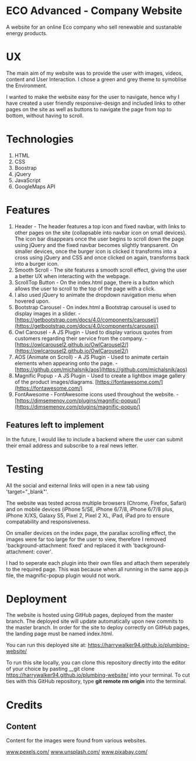 # ECO Advanced - Company Website

A website for an online Eco company who sell renewable and sustanable energy products.

# UX

The main aim of my website was to provide the user with images, videos, content and User Interaction. I chose a green and grey theme to symoblise the Environment.

I wanted to make the website easy for the user to navigate, hence why I have created a user friendly responsive-design and included links to other pages on the site as well as buttons to navigate the page from top to bottom, without having to scroll.

# Technologies
1. HTML
2. CSS
3. Boostrap
4. jQuery
5. JavaScript
6. GoogleMaps API

# Features
1. Header - The header features a top icon and fixed navbar, with links to other pages on the site (collapsable into navbar icon on small devices). 
   The icon bar disappears once the user begins to scroll down the page using jQuery and the fixed navbar becomes slightly tranpsarent.
   On smaller devices, once the burger icon is clicked it transforms into a cross using jQuery and CSS and once clicked on again, transforms back into a burger icon.
2. Smooth Scroll - The site features a smooth scroll effect, giving the user a better UX when interacting with the webpage.
3. ScrollTop Button - On the index.html page, there is a button which allows the user to scroll to the top of the page with a click.
4. I also used jQuery to animate the dropdown navigation menu when hovered upon.
4. Bootstrap Carousel - On index.html a Bootstrap carousel is used to display images in a slider. - [https://getbootstrap.com/docs/4.0/components/carousel/](https://getbootstrap.com/docs/4.0/components/carousel/) 
5. Owl Carousel - A JS Plugin - Used to display various quotes from customers regarding their service from the company. - [https://owlcarousel2.github.io/OwlCarousel2/](https://owlcarousel2.github.io/OwlCarousel2/) 
6. AOS (Animate on Scroll) - A JS Plugin - Used to animate certain elements when appearing onto the page. - [https://github.com/michalsnik/aos](https://github.com/michalsnik/aos)
7. Magnific Popup - A JS Plugin - Used to create a lightbox image gallery of the product images/diagrams. [https://fontawesome.com/](https://fontawesome.com/)
8. FontAwesome - FontAwesome icons used throughout the website. - [https://dimsemenov.com/plugins/magnific-popup/](https://dimsemenov.com/plugins/magnific-popup/)

## Features left to implement
In the future, I would like to include a backend where the user can submit their email address and subscribe to a real news letter.

# Testing  
All the social and external links will open in a new tab using 'target="_blank"'.

The website was tested across multiple browsers (Chrome, Firefox, Safari) and on mobile devices (iPhone 5/SE, iPhone 6/7/8, iPhone 6/7/8 plus, iPhone X/XS, Galaxy S5, Pixel 2, Pixel 2 XL, iPad, iPad pro to ensure compatability and responsiveness. 

On smaller devices on the index page, the parallax scrolling effect, the images were far too large for the user to view, therefore I removed 'background-attachment: fixed' and replaced it with 'background-attachment: cover'.

I had to seperate each plugin into their own files and attach them seperately to the required page. This was because when all running in the same app.js file, the magnific-popup plugin would not work.

# Deployment
The website is hosted using GitHub pages, deployed from the master branch. The deployed site will update automatically upon new commits to the master branch. In order for the site to deploy correctly on GitHub pages, the landing page must be named index.html.

You can run this deployed site at: https://harrywalker94.github.io/plumbing-website/

To run  this site locally, you can clone this repository directly into the editor of your choice by pasting __git clone https://harrywalker94.github.io/plumbing-website/ into your terminal. To cut ties with this GitHub repository, type __git remote rm origin__ into the terminal.

#  Credits

## Content
Content for the images were found from various websites.

www.pexels.com/
www.unsplash.com/
www.pixabay.com/
